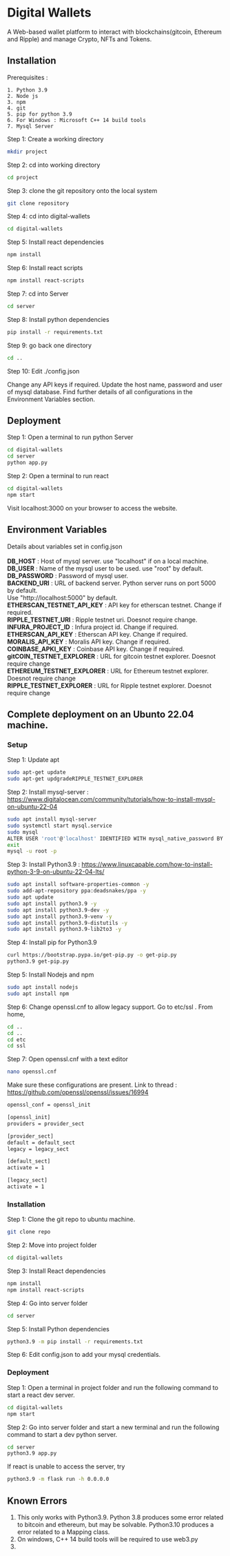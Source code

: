 
# Digital Wallets

A Web-based wallet platform to interact with blockchains(gitcoin, Ethereum and Ripple) and manage Crypto, NFTs and Tokens.

## Installation

Prerequisites : 
    
    1. Python 3.9
    2. Node js
    3. npm
    4. git
    5. pip for python 3.9
    6. For Windows : Microsoft C++ 14 build tools
    7. Mysql Server

Step 1: Create a working directory
```bash
mkdir project
```
Step 2: cd into working directory
```bash
cd project
```
Step 3: clone the git repository onto the local system
```bash
git clone repository
```
Step 4: cd into digital-wallets
```bash
cd digital-wallets
``` 
Step 5: Install react dependencies 
```bash
npm install
```
Step 6: Install react scripts
```bash
npm install react-scripts
```
Step 7: cd into Server
```bash
cd server
```
Step 8: Install python dependencies
```bash
pip install -r requirements.txt
```
Step 9: go back one directory 
```bash
cd ..
```
Step 10: Edit ./config.json

Change any API keys if required. Update the host name, password and user of mysql database.
Find further details of all configurations in the Environment Variables section.

## Deployment

Step 1: Open a terminal to run python Server
```bash
cd digital-wallets
cd server
python app.py
```

Step 2: Open a terminal to run react 
 ```bash
 cd digital-wallets
npm start
```

Visit localhost:3000 on your browser to access the website.

## Environment Variables
Details about variables set in config.json<br /><br />
**DB_HOST** : Host of mysql server. use "localhost" if on a local machine.<br />
**DB_USER** : Name of the mysql user to be used. use "root" by default.<br />
**DB_PASSWORD** : Password of mysql user.<br />
**BACKEND_URI** : URL of backend server. Python server runs on port 5000 by default. <br /> Use "http://localhost:5000" by default.<br />
**ETHERSCAN_TESTNET_API_KEY** : API key for etherscan testnet. Change if required.<br />
**RIPPLE_TESTNET_URI** : Ripple testnet uri. Doesnot require change.<br />
**INFURA_PROJECT_ID** : Infura project id. Change if required.<br />
**ETHERSCAN_API_KEY** : Etherscan API key. Change if required.<br />
**MORALIS_API_KEY** : Moralis API key. Change if required.<br />
**COINBASE_APKI_KEY** : Coinbase API key. Change if required.<br />
**gitCOIN_TESTNET_EXPLORER** : URL for gitcoin testnet explorer. Doesnot require change<br />
**ETHEREUM_TESTNET_EXPLORER** : URL for Ethereum testnet explorer. Doesnot require change<br />
**RIPPLE_TESTNET_EXPLORER** : URL for Ripple testnet explorer. Doesnot require change<br />

## Complete deployment on an Ubunto 22.04 machine.

### **Setup**

Step 1: Update apt
 ```bash
sudo apt-get update
sudo apt-get updgradeRIPPLE_TESTNET_EXPLORER
```  

Step 2: Install mysql-server : https://www.digitalocean.com/community/tutorials/how-to-install-mysql-on-ubuntu-22-04
 ```bash
sudo apt install mysql-server
sudo systemctl start mysql.service
sudo mysql
ALTER USER 'root'@'localhost' IDENTIFIED WITH mysql_native_password BY 'password';
exit
mysql -u root -p
```  

Step 3: Install Python3.9 : https://www.linuxcapable.com/how-to-install-python-3-9-on-ubuntu-22-04-lts/
```bash
sudo apt install software-properties-common -y
sudo add-apt-repository ppa:deadsnakes/ppa -y
sudo apt update
sudo apt install python3.9 -y
sudo apt install python3.9-dev -y
sudo apt install python3.9-venv -y
sudo apt install python3.9-distutils -y
sudo apt install python3.9-lib2to3 -y
```

Step 4: Install pip for Python3.9
```bash
curl https://bootstrap.pypa.io/get-pip.py -o get-pip.py
python3.9 get-pip.py
```

Step 5: Install Nodejs and npm
```bash
sudo apt install nodejs
sudo apt install npm
```

Step 6: Change openssl.cnf to allow legacy support. Go to etc/ssl . From home, 
```bash
cd ..
cd ..
cd etc
cd ssl
```

Step 7: Open openssl.cnf with a text editor
```bash
nano openssl.cnf
```

Make sure these configurations are present. Link to thread : https://github.com/openssl/openssl/issues/16994
```bash
openssl_conf = openssl_init

[openssl_init]
providers = provider_sect

[provider_sect]
default = default_sect
legacy = legacy_sect

[default_sect]
activate = 1

[legacy_sect]
activate = 1
```

### **Installation**
Step 1: Clone the git repo to ubuntu machine.
```bash
git clone repo
```

Step 2: Move into project folder
```bash
cd digital-wallets
```

Step 3: Install React dependencies
```bash
npm install
npm install react-scripts
```

Step 4: Go into server folder
```bash
cd server
```

Step 5: Install Python dependencies
```bash
python3.9 -m pip install -r requirements.txt
```

Step 6: Edit config.json to add your mysql credentials.

### **Deployment**

Step 1: Open a terminal in project folder and run the following command to start a react dev server.
```bash
cd digital-wallets
npm start
```

Step 2: Go into server folder and start a new terminal and run the following command to start a dev python server.
```bash
cd server
python3.9 app.py
```

If react is unable to access the server, try
```bash
python3.9 -m flask run -h 0.0.0.0
```

## Known Errors
1. This only works with Python3.9. Python 3.8 produces some error related to bitcoin and ethereum, but may be solvable. Python3.10 produces a error related to a Mapping class.
2. On windows, C++ 14 build tools will be required to use web3.py
3. 
